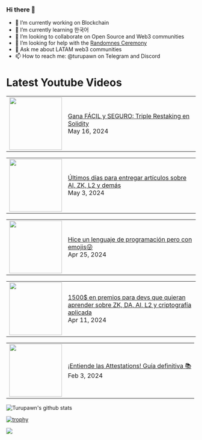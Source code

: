 ### Hi there 👋

- 🔭 I’m currently working on Blockchain
- 🌱 I’m currently learning 한국어
- 👯 I’m looking to collaborate on Open Source and Web3 communities
- 🤔 I’m looking for help with the [Randomnes Ceremony](https://github.com/Turupawn/RandomnessCeremony)
- 💬 Ask me about LATAM web3 communities
- 📫 How to reach me: @turupawn on Telegram and Discord

# Latest Youtube Videos

<!-- BLOG-POST-LIST:START --><table><tr><td><a href="https://www.youtube.com/watch?v=nwQotBSZilw"><img width="140px" src="https://i.ytimg.com/vi/nwQotBSZilw/mqdefault.jpg"></a></td>
<td><a href="https://www.youtube.com/watch?v=nwQotBSZilw">Gana FÁCIL y SEGURO: Triple Restaking en Solidity</a><br/>May 16, 2024</td></tr></table>
<table><tr><td><a href="https://www.youtube.com/watch?v=GMXAS1Rck-8"><img width="140px" src="https://i.ytimg.com/vi/GMXAS1Rck-8/mqdefault.jpg"></a></td>
<td><a href="https://www.youtube.com/watch?v=GMXAS1Rck-8">Últimos días para entregar artículos sobre AI, ZK, L2 y demás</a><br/>May 3, 2024</td></tr></table>
<table><tr><td><a href="https://www.youtube.com/watch?v=dz92xaLzixc"><img width="140px" src="https://i.ytimg.com/vi/dz92xaLzixc/mqdefault.jpg"></a></td>
<td><a href="https://www.youtube.com/watch?v=dz92xaLzixc">Hice un lenguaje de programación pero con emojis😜</a><br/>Apr 25, 2024</td></tr></table>
<table><tr><td><a href="https://www.youtube.com/watch?v=tRUyr6hil2Q"><img width="140px" src="https://i.ytimg.com/vi/tRUyr6hil2Q/mqdefault.jpg"></a></td>
<td><a href="https://www.youtube.com/watch?v=tRUyr6hil2Q">1500$ en premios para devs que quieran aprender sobre ZK, DA, AI, L2 y criptografía aplicada</a><br/>Apr 11, 2024</td></tr></table>
<table><tr><td><a href="https://www.youtube.com/watch?v=YACCaACN8JA"><img width="140px" src="https://i.ytimg.com/vi/YACCaACN8JA/mqdefault.jpg"></a></td>
<td><a href="https://www.youtube.com/watch?v=YACCaACN8JA">¡Entiende las Attestations! Guía definitiva 📚</a><br/>Feb 3, 2024</td></tr></table>
<!-- BLOG-POST-LIST:END -->

<!-- YOUTUBE:START -->
<!-- YOUTUBE:END -->

![Turupawn's github stats](https://github-readme-stats.vercel.app/api?username=turupawn&show_icons=true)

[![trophy](https://github-profile-trophy.vercel.app/?username=Turupawn&theme=onedark)](https://github.com/ryo-ma/github-profile-trophy)

<a href="https://github.com/anuraghazra/github-readme-stats">
  <!-- Change the `github-readme-stats.anuraghazra1.vercel.app` to `github-readme-stats.vercel.app`  -->
  <img align="center" src="https://github-readme-stats.anuraghazra1.vercel.app/api/top-langs/?username=Turupawn&layout=compact&theme=radical" />
</a>

<!--
**Turupawn/Turupawn** is a ✨ _special_ ✨ repository because its `README.md` (this file) appears on your GitHub profile.

Here are some ideas to get you started:

- 🔭 I’m currently working on ...
- 🌱 I’m currently learning ...
- 👯 I’m looking to collaborate on ...
- 🤔 I’m looking for help with ...
- 💬 Ask me about ...
- 📫 How to reach me: ...
- 😄 Pronouns: ...
- ⚡ Fun fact: ...
-->
